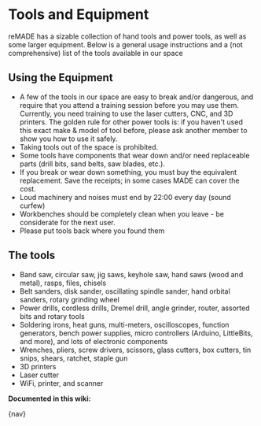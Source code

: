 # Tools and Equipment

reMADE has a sizable collection of hand tools and power tools, as well as some larger equipment. Below is a general usage instructions and a (not comprehensive) list of the tools available in our space

## Using the Equipment

* A few of the tools in our space are easy to break and/or dangerous, and require that you attend a training session before you may use them. Currently, you need training to use the laser cutters, CNC, and 3D printers. The golden rule for other power tools is: if you haven't used this exact make & model of tool before, please ask another member to show you how to use it safely.  
* Taking tools out of the space is prohibited.  
* Some tools have components that wear down and/or need replaceable parts (drill bits, sand belts, saw blades, etc.).   
* If you break or wear down something, you must buy the equivalent replacement. Save the receipts; in some cases MADE can cover the cost.
* Loud machinery and noises must end by 22:00 every day (sound curfew)
* Workbenches should be completely clean when you leave - be considerate for the next user.
* Please put tools back where you found them

## The tools

* Band saw, circular saw, jig saws, keyhole saw, hand saws (wood and metal), rasps, files, chisels  
* Belt sanders, disk sander, oscillating spindle sander, hand orbital sanders, rotary grinding wheel  
* Power drills, cordless drills, Dremel drill, angle grinder, router, assorted bits and rotary tools  
* Soldering irons, heat guns, multi-meters, oscilloscopes, function generators, bench power supplies, micro controllers (Arduino, LittleBits, and more), and lots of electronic components  
* Wrenches, pliers, screw drivers, scissors, glass cutters, box cutters, tin snips, shears, ratchet, staple gun  
* 3D printers
* Laser cutter
* WiFi, printer, and scanner

**Documented in this wiki:**

{nav}

